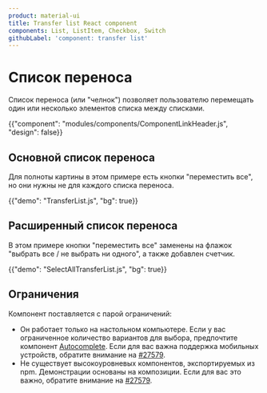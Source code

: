 ```yaml
---
product: material-ui
title: Transfer list React component
components: List, ListItem, Checkbox, Switch
githubLabel: 'component: transfer list'
---
```


# Список переноса <meta data-oversett="" data-original-text="Transfer List">

<p class="description">Список переноса (или "челнок") позволяет пользователю перемещать один или несколько элементов списка между списками.</p>

{{"component": "modules/components/ComponentLinkHeader.js", "design": false}}

## Основной список переноса <meta data-oversett="" data-original-text="Basic transfer list">

Для полноты картины в этом примере есть кнопки "переместить все", но они нужны не для каждого списка переноса.

{{"demo": "TransferList.js", "bg": true}}

## Расширенный список переноса <meta data-oversett="" data-original-text="Enhanced transfer list">

В этом примере кнопки "переместить все" заменены на флажок "выбрать все / не выбрать ни одного", а также добавлен счетчик.

{{"demo": "SelectAllTransferList.js", "bg": true}}

## Ограничения <meta data-oversett="" data-original-text="Limitations">

Компонент поставляется с парой ограничений:

-   Он работает только на настольном компьютере. Если у вас ограниченное количество вариантов для выбора, предпочтите компонент [Autocomplete](/material-ui/react-autocomplete/#multiple-values). Если для вас важна поддержка мобильных устройств, обратите внимание на [#27579](https://github.com/mui/material-ui/issues/27579).
-   Не существует высокоуровневых компонентов, экспортируемых из npm. Демонстрации основаны на композиции. Если для вас это важно, обратите внимание на [#27579](https://github.com/mui/material-ui/issues/27579).
